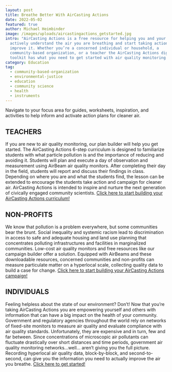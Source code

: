 ```yaml
---
layout: post
title: Breathe Better With AirCasting Actions
date: 2022-05-02
featured: true
author: Michael Heimbinder
image: /images/uploads/aircastingactions_getstarted.jpg
intro: "AirCasting Actions is a free resource for helping you and your community
  actively understand the air you are breathing and start taking action to
  improve it. Whether you’re a concerned individual or household, a
  community-based organization, or a teacher the AirCasting Actions digital
  toolkit has what you need to get started with air quality monitoring. "
category: Education
tag:
  - community-based-organization
  - environmental-justice
  - education
  - community science
  - health
  - instruments
---
```

[](<AirCasting Actions is a free resource for helping you and your community actively understand the air you are breathing and start taking action to improve it. Whether you’re a concerned individual or household, a community-based organization, or a teacher the AirCasting Actions digital toolkit has what you need to get started with air quality monitoring. Navigate to your focus area for guides, worksheets, inspiration, and activities to help inform and activate action plans for cleaner air. >)Navigate to your focus area for guides, worksheets, inspiration, and activities to help inform and activate action plans for cleaner air. 

## TEACHERS

If you are new to air quality monitoring, our plan builder will help you get started. The AirCasting Actions 6-step curriculum is designed to familiarize students with what particle pollution is and the importance of reducing and avoiding it. Students will plan and execute a day of observation and measurement using AirBeam air quality monitors. After completing their day in the field, students will report and discuss their findings in class. Depending on where you are and what the students find, the lesson can be extended to encourage the students take action and campaign for cleaner air. AirCasting Actions is intended to inspire and nurture the next generation of civically engaged community scientists. [Click here to start building your AirCasting Actions curriculum!](https://aircastingactions.org/teachers-build-curriculum/)

## NON-PROFITS

We know that pollution is a problem everywhere, but some communities bear the brunt. Social inequality and systemic racism lead to discrimination in access to safe and adequate housing and land use planning that concentrates polluting infrastructures and facilities in marginalized communities. Low-cost air quality monitors and free resources like our campaign builder offer a solution. Equipped with AirBeams and these downloadable resources, concerned communities and non-profits can measure particulate matter on a hyperlocal scale, collecting quality data to build a case for change. [Click here to start building your AirCasting Actions campaign!](https://aircastingactions.org/non-profits-build-campaign/)

## INDIVIDUALS

Feeling helpless about the state of our environment? Don’t! Now that you’re taking AirCasting Actions you are empowering yourself and others with information that can have a big impact on the health of your community. Government and regulatory agencies throughout the world rely on networks of fixed-site monitors to measure air quality and evaluate compliance with air quality standards. Unfortunately, they are expensive and in turn, few and far between. Since concentrations of microscopic air pollutants can fluctuate drastically over short distances and time periods, government air quality monitoring networks…well… aren’t giving you the full picture. Recording hyperlocal air quality data, block-by-block, and second-to-second, can give you the information you need to actually improve the air you breathe. [Click here to get started!](https://aircastingactions.org/individuals-get-started/)
